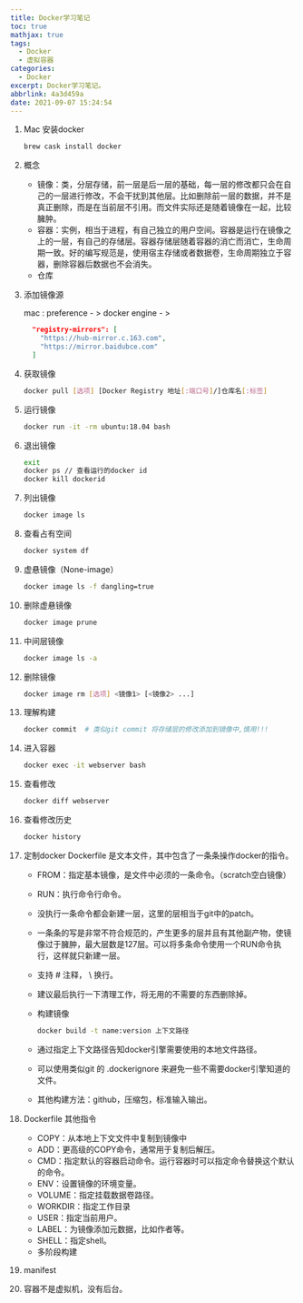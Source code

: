 ```yaml
---
title: Docker学习笔记
toc: true
mathjax: true
tags:
  - Docker
  - 虚拟容器
categories:
  - Docker
excerpt: Docker学习笔记。
abbrlink: 4a3d459a
date: 2021-09-07 15:24:54
---
```


1. Mac 安装docker

   ```bash
   brew cask install docker
   ```

2. 概念

   * 镜像：类，分层存储，前一层是后一层的基础，每一层的修改都只会在自己的一层进行修改，不会干扰到其他层。比如删除前一层的数据，并不是真正删除，而是在当前层不引用。而文件实际还是随着镜像在一起，比较臃肿。
   * 容器：实例，相当于进程，有自己独立的用户空间。容器是运行在镜像之上的一层，有自己的存储层。容器存储层随着容器的消亡而消亡，生命周期一致。好的编写规范是，使用宿主存储或者数据卷，生命周期独立于容器，删除容器后数据也不会消失。
   * 仓库

3. 添加镜像源

   mac : preference - > docker engine - > 

   ```json
     "registry-mirrors": [
       "https://hub-mirror.c.163.com",
       "https://mirror.baidubce.com"
     ]
   ```

4. 获取镜像

   ```bash
   docker pull [选项] [Docker Registry 地址[:端口号]/]仓库名[:标签]
   ```

5. 运行镜像

   ```bash
   docker run -it -rm ubuntu:18.04 bash
   ```

6. 退出镜像

   ```bash
   exit
   docker ps // 查看运行的docker id
   docker kill dockerid
   ```

7. 列出镜像

   ```bash
   docker image ls
   ```

8. 查看占有空间

   ```bash
   docker system df
   ```

9. 虚悬镜像（None-image）

   ```bash
   docker image ls -f dangling=true
   ```

10. 删除虚悬镜像

    ```bash
    docker image prune
    ```

11. 中间层镜像

    ```bash
    docker image ls -a
    ```

12. 删除镜像

    ```bash
    docker image rm [选项] <镜像1> [<镜像2> ...]
    ```

13. 理解构建

    ```bash
    docker commit  # 类似git commit 将存储层的修改添加到镜像中,慎用!!!
    ```

14. 进入容器

    ```bash
    docker exec -it webserver bash
    ```

15. 查看修改

    ```bash
    docker diff webserver
    ```

16. 查看修改历史

    ```bash
    docker history
    ```

17. 定制docker Dockerfile 是文本文件，其中包含了一条条操作docker的指令。

    * FROM：指定基本镜像，是文件中必须的一条命令。（scratch空白镜像）

    * RUN：执行命令行命令。

    * 没执行一条命令都会新建一层，这里的层相当于git中的patch。

    * 一条条的写是非常不符合规范的，产生更多的层并且有其他副产物，使镜像过于臃肿，最大层数是127层。可以将多条命令使用一个RUN命令执行，这样就只新建一层。

    * 支持 # 注释， \ 换行。

    * 建议最后执行一下清理工作，将无用的不需要的东西删除掉。

    * 构建镜像

      ```bash
      docker build -t name:version 上下文路径
      ```

    * 通过指定上下文路径告知docker引擎需要使用的本地文件路径。

    * 可以使用类似git 的 .dockerignore 来避免一些不需要docker引擎知道的文件。

    * 其他构建方法：github，压缩包，标准输入输出。

18. Dockerfile 其他指令

    * COPY：从本地上下文文件中复制到镜像中
    * ADD：更高级的COPY命令，通常用于复制后解压。
    * CMD：指定默认的容器启动命令。运行容器时可以指定命令替换这个默认的命令。
    * ENV：设置镜像的环境变量。
    * VOLUME：指定挂载数据卷路径。
    * WORKDIR：指定工作目录
    * USER：指定当前用户。
    * LABEL：为镜像添加元数据，比如作者等。
    * SHELL：指定shell。
    * 多阶段构建

19. manifest

20. 容器不是虚拟机，没有后台。

    


